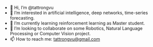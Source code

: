 - 👋 Hi, I’m @tattrongvu
- 👀 I’m interested in artificial intelligence, deep networks, time-series forecasting.
- 🌱 I’m currently learning reinforcement learning as Master student.
- 💞️ I’m looking to collaborate on some Robotics, Natural Language Processing or Computer Vision project.
- 📫 How to reach me: tattrongvu@gmail.com

<!---
tattrongvu/tattrongvu is a ✨ special ✨ repository because its `README.md` (this file) appears on your GitHub profile.
You can click the Preview link to take a look at your changes.
--->
